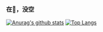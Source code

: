 ### 在🤏，没空

[![Anurag's github stats](https://github-readme-stats.vercel.app/api?username=YingTao-buduo&count_private=true&show_icons=true&include_all_commits=true&bg_color=45,304cd0,50359e&text_color=fff&title_color=64f587&icon_color=fff)](https://github.com/anuraghazra/github-readme-stats)
[![Top Langs](https://github-readme-stats.vercel.app/api/top-langs/?username=YingTao-buduo&layout=compact&bg_color=45,304cd0,50359e&text_color=fff&title_color=64f587&icon_color=fff)](https://github.com/anuraghazra/github-readme-stats)
